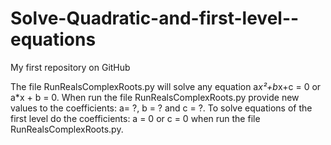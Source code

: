 # Solve-Quadratic-and-first-level--equations
My first repository on GitHub

The file RunRealsComplexRoots.py will solve any equation a*x²+b*x+c = 0 or a*x + b = 0. When run the file RunRealsComplexRoots.py provide new values to the coefficients: a= ?, b = ? and c = ?. To solve equations of the first level do the coefficients: a = 0 or c = 0 when run the file RunRealsComplexRoots.py.
